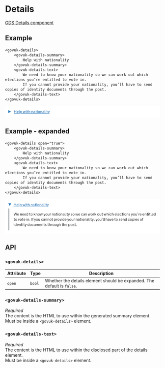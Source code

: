 # Details

[GDS Details component](https://design-system.service.gov.uk/components/details/)

## Example

```razor
<govuk-details>
    <govuk-details-summary>
        Help with nationality
    </govuk-details-summary>
    <govuk-details-text>
        We need to know your nationality so we can work out which elections you’re entitled to vote in.
        If you cannot provide your nationality, you’ll have to send copies of identity documents through the post.
    </govuk-details-text>
</govuk-details>
```

![Details](../images/details.png)

## Example - expanded

```razor
<govuk-details open="true">
    <govuk-details-summary>
        Help with nationality
    </govuk-details-summary>
    <govuk-details-text>
        We need to know your nationality so we can work out which elections you’re entitled to vote in.
        If you cannot provide your nationality, you’ll have to send copies of identity documents through the post.
    </govuk-details-text>
</govuk-details>
```

![Details](../images/details-expanded.png)

## API

### `<govuk-details>`

| Attribute | Type   | Description                                                             |
|-----------|--------|-------------------------------------------------------------------------|
| `open`    | `bool` | Whether the details element should be expanded. The default is `false`. |

### `<govuk-details-summary>`

*Required*\
The content is the HTML to use within the generated summary element.\
Must be inside a `<govuk-details>` element.

### `<govuk-details-text>`

*Required*\
The content is the HTML to use within the disclosed part of the details element.\
Must be inside a `<govuk-details>` element.
